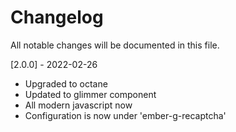 # Changelog

All notable changes will be documented in this file.

[2.0.0] - 2022-02-26
- Upgraded to octane
- Updated to glimmer component
- All modern javascript now
- Configuration is now under 'ember-g-recaptcha'
